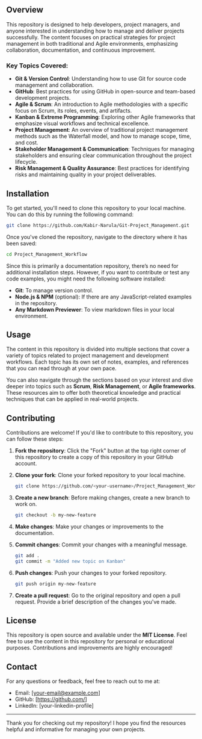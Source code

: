
## Overview

This repository is designed to help developers, project managers, and anyone interested in understanding how to manage and deliver projects successfully. The content focuses on practical strategies for project management in both traditional and Agile environments, emphasizing collaboration, documentation, and continuous improvement.

### Key Topics Covered:

- **Git & Version Control**: Understanding how to use Git for source code management and collaboration.
- **GitHub**: Best practices for using GitHub in open-source and team-based development projects.
- **Agile & Scrum**: An introduction to Agile methodologies with a specific focus on Scrum, its roles, events, and artifacts.
- **Kanban & Extreme Programming**: Exploring other Agile frameworks that emphasize visual workflows and technical excellence.
- **Project Management**: An overview of traditional project management methods such as the Waterfall model, and how to manage scope, time, and cost.
- **Stakeholder Management & Communication**: Techniques for managing stakeholders and ensuring clear communication throughout the project lifecycle.
- **Risk Management & Quality Assurance**: Best practices for identifying risks and maintaining quality in your project deliverables.

## Installation

To get started, you'll need to clone this repository to your local machine. You can do this by running the following command:

```bash
git clone https://github.com/Kabir-Narula/Git-Project_Management.git
```

Once you've cloned the repository, navigate to the directory where it has been saved:

```bash
cd Project_Management_Workflow
```

Since this is primarily a documentation repository, there’s no need for additional installation steps. However, if you want to contribute or test any code examples, you might need the following software installed:

- **Git**: To manage version control.
- **Node.js & NPM** (optional): If there are any JavaScript-related examples in the repository.
- **Any Markdown Previewer**: To view markdown files in your local environment.

## Usage

The content in this repository is divided into multiple sections that cover a variety of topics related to project management and development workflows. Each topic has its own set of notes, examples, and references that you can read through at your own pace.

You can also navigate through the sections based on your interest and dive deeper into topics such as **Scrum**, **Risk Management**, or **Agile frameworks**. These resources aim to offer both theoretical knowledge and practical techniques that can be applied in real-world projects.

## Contributing

Contributions are welcome! If you'd like to contribute to this repository, you can follow these steps:

1. **Fork the repository**: Click the "Fork" button at the top right corner of this repository to create a copy of this repository in your GitHub account.
2. **Clone your fork**: Clone your forked repository to your local machine.
   
   ```bash
   git clone https://github.com/<your-username>/Project_Management_Workflow.git
   ```

3. **Create a new branch**: Before making changes, create a new branch to work on.

   ```bash
   git checkout -b my-new-feature
   ```

4. **Make changes**: Make your changes or improvements to the documentation.

5. **Commit changes**: Commit your changes with a meaningful message.

   ```bash
   git add .
   git commit -m "Added new topic on Kanban"
   ```

6. **Push changes**: Push your changes to your forked repository.

   ```bash
   git push origin my-new-feature
   ```

7. **Create a pull request**: Go to the original repository and open a pull request. Provide a brief description of the changes you've made.

## License

This repository is open source and available under the **MIT License**. Feel free to use the content in this repository for personal or educational purposes. Contributions and improvements are highly encouraged!

## Contact

For any questions or feedback, feel free to reach out to me at:

- Email: [your-email@example.com]
- GitHub: [https://github.com/<your-username>]
- LinkedIn: [your-linkedin-profile]

---

Thank you for checking out my repository! I hope you find the resources helpful and informative for managing your own projects.
